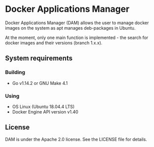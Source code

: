 # Docker Applications Manager
Docker Applications Manager (DAM) allows the user to manage docker images on the system
as apt manages deb-packages in Ubuntu.

At the moment, only one main function is implemented - 
the search for docker images and their versions (branch 1.x.x).

## System requirements
### Building
- Go v1.14.2 or GNU Make 4.1
### Using
- OS Linux (Ubuntu 18.04.4 LTS)
- Docker Engine API version v1.40

## License
DAM is under the Apache 2.0 license. See the LICENSE file for details.

